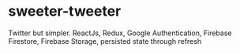 # sweeter-tweeter
Twitter but simpler. ReactJs, Redux, Google Authentication, Firebase Firestore, Firebase Storage, persisted state through refresh
